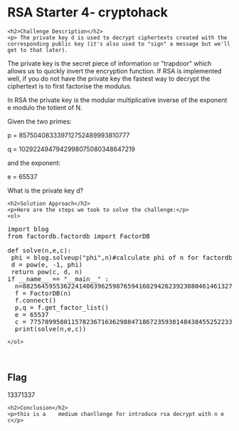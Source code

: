 
<!DOCTYPE html>
<html>

<body>
    <h1>RSA Starter 4- cryptohack</h1>

    <h2>Challenge Description</h2>
    <p> The private key d is used to decrypt ciphertexts created with the corresponding public key (it's also used to "sign" a message but we'll get to that later).

The private key is the secret piece of information or "trapdoor" which allows us to quickly invert the encryption function. If RSA is implemented well, if you do not have the private key the fastest way to decrypt the ciphertext is to first factorise the modulus.

In RSA the private key is the modular multiplicative inverse of the exponent e modulo the totient of N.

Given the two primes:

p = 857504083339712752489993810777

q = 1029224947942998075080348647219

and the exponent:

e = 65537

What is the private key d?

 </p>
 
    <h2>Solution Approach</h2>
    <p>Here are the steps we took to solve the challenge:</p>
    <ol>
<pre>
import blog
from factordb.factordb import FactorDB

def solve(n,e,c):
 phi = blog.solveup("phi",n)#calculate phi of n for factordb supported numbers in python
 d = pow(e, -1, phi)
 return pow(c, d, n)
if __name__ == "__main__" :
  n=882564595536224140639625987659416029426239230804614613279163
  f = FactorDB(n)
  f.connect()
  p,q = f.get_factor_list()
  e = 65537
  c = 77578995801157823671636298847186723593814843845525223303932     
  print(solve(n,e,c))
</pre>        
    </ol>
<br>
    <h2>Flag</h2>
    <p class="flag">13371337
</p>

    <h2>Conclusion</h2>
    <p>this is a    medium chanllenge for introduce rsa decrypt with n e c</p>
</body>
</html>